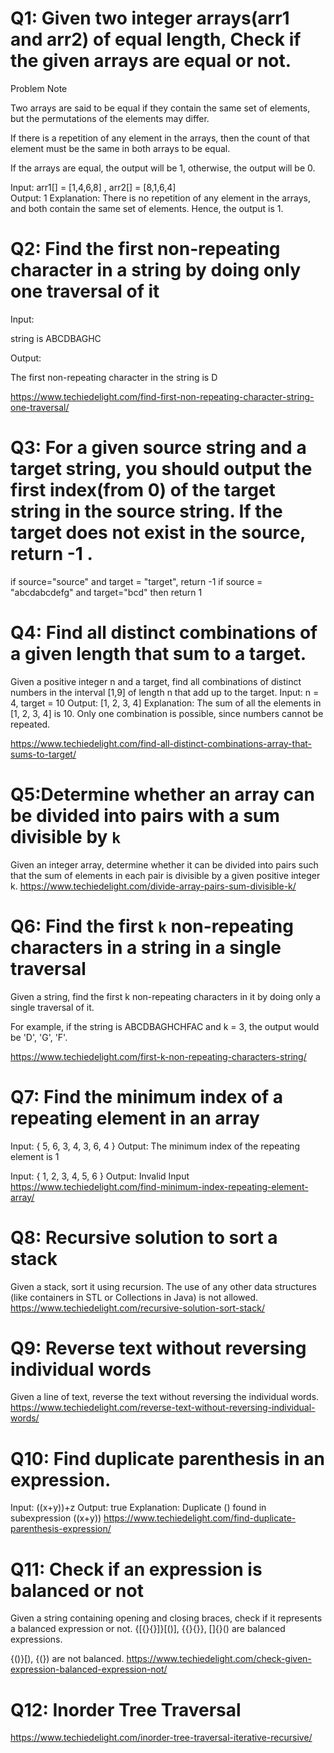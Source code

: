 # Q1: Given two integer arrays(arr1 and arr2) of equal length, Check if the given arrays are equal or not.

Problem Note 

Two arrays are said to be equal if they contain the same set of elements, but the permutations of the elements may differ. 

If there is a repetition of any element in the arrays, then the count of that element must be the same in both arrays to be equal. 

If the arrays are equal, the output will be 1, otherwise, the output will be 0.  

Input: arr1[] = [1,4,6,8] , arr2[] = [8,1,6,4]   
Output: 1 
Explanation: There is no repetition of any element in the arrays, and both contain the same set of elements. Hence, the output is 1. 

# Q2: Find the first non-repeating character in a string by doing only one traversal of it 

Input: 
 
string is ABCDBAGHC 
 
Output: 
 
The first non-repeating character in the string is D 

 

https://www.techiedelight.com/find-first-non-repeating-character-string-one-traversal/ 

# Q3: For a given source string and a target string, you should output the first index(from 0) of the target string in the source string. If the target does not exist in the source, return -1 .

 if source="source" and target = "target", return -1
 if source = "abcdabcdefg" and target="bcd" then return 1

 # Q4: Find all distinct combinations of a given length that sum to a target.

 Given a positive integer n and a target, find all combinations of distinct numbers in the interval [1,9] of length n that add up to the target.
 Input: n = 4, target = 10
Output: [1, 2, 3, 4]
Explanation: The sum of all the elements in [1, 2, 3, 4] is 10. Only one combination is possible, since numbers cannot be repeated.

https://www.techiedelight.com/find-all-distinct-combinations-array-that-sums-to-target/

# Q5:Determine whether an array can be divided into pairs with a sum divisible by `k`
Given an integer array, determine whether it can be divided into pairs such that the sum of elements in each pair is divisible by a given positive integer k.
https://www.techiedelight.com/divide-array-pairs-sum-divisible-k/

# Q6: Find the first `k` non-repeating characters in a string in a single traversal
Given a string, find the first k non-repeating characters in it by doing only a single traversal of it.

For example, if the string is ABCDBAGHCHFAC and k = 3, the output would be 'D', 'G', 'F'.

https://www.techiedelight.com/first-k-non-repeating-characters-string/

# Q7: Find the minimum index of a repeating element in an array

Input:  { 5, 6, 3, 4, 3, 6, 4 }
Output: The minimum index of the repeating element is 1

Input:  { 1, 2, 3, 4, 5, 6 }
Output: Invalid Input
https://www.techiedelight.com/find-minimum-index-repeating-element-array/


# Q8: Recursive solution to sort a stack
Given a stack, sort it using recursion. The use of any other data structures (like containers in STL or Collections in Java) is not allowed.
https://www.techiedelight.com/recursive-solution-sort-stack/

# Q9: Reverse text without reversing individual words
Given a line of text, reverse the text without reversing the individual words.
https://www.techiedelight.com/reverse-text-without-reversing-individual-words/

# Q10: Find duplicate parenthesis in an expression.
Input:  ((x+y))+z
Output: true
Explanation: Duplicate () found in subexpression ((x+y))
https://www.techiedelight.com/find-duplicate-parenthesis-expression/

# Q11: Check if an expression is balanced or not
Given a string containing opening and closing braces, check if it represents a balanced expression or not.
{[{}{}]}[()], {{}{}}, []{}() are balanced expressions.
 
{()}[), {(}) are not balanced.
https://www.techiedelight.com/check-given-expression-balanced-expression-not/
# Q12: Inorder Tree Traversal
https://www.techiedelight.com/inorder-tree-traversal-iterative-recursive/

 
